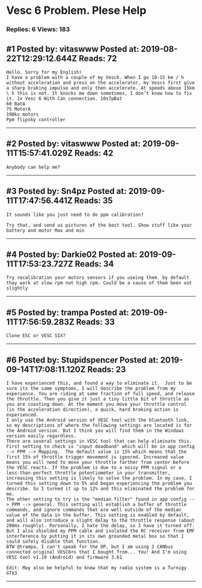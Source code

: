 # Vesc 6 Problem. Plese Help

### Replies: 6 Views: 183

## \#1 Posted by: vitaswww Posted at: 2019-08-22T12:29:12.644Z Reads: 72

```
Hello. Sorry for my English)
I have a problem with a couple of my Vesc6. When I go 10-15 km / h without acceleration and press on the accelerator, my Vescs first give a sharp braking impulse and only then accelerate. At speeds above 15km \ h this is not. It knocks me down sometimes, I don’t know how to fix it. 2x Vesc 6 With Can connection. 10s7pBat
60 BatA
75 MotorA
190kv motors
Ppm flipsky controller
```

---
## \#2 Posted by: vitaswww Posted at: 2019-09-11T15:57:41.029Z Reads: 42

```
Anybody can help me?
```

---
## \#3 Posted by: Sn4pz Posted at: 2019-09-11T17:47:56.441Z Reads: 35

```
It sounds like you just need to do ppm calibration?

Try that, and send us pictures of the best tool. Show stuff like your battery and motor Max and min
```

---
## \#4 Posted by: Darkie02 Posted at: 2019-09-11T17:53:23.727Z Reads: 34

```
Try recalibration your motors sensors if you useing them. by default thay work at slow rpm not high rpm. Could be a cause of them been out slightly
```

---
## \#5 Posted by: trampa Posted at: 2019-09-11T17:56:59.283Z Reads: 33

```
Clone ESC or VESC SIX?
```

---
## \#6 Posted by: Stupidspencer Posted at: 2019-09-14T17:08:11.120Z Reads: 23

```
I have experienced this, and found a way to eliminate it.  Just to be sure its the same symptoms, I will describe the problem from my experience. You are riding at some fraction of full speed, and release the throttle. Then you give it just a tiny little bit of throttle as you are coasting down. At the moment you move your throttle control (in the acceleration direction), a quick, hard braking action is experienced.
I only use the Android version of VESC tool with the bluetooth link, so my descriptions of where the following settings are located is for the Android version. But I think you will find them in the Windows version easily regardless.
There are several settings in VESC tool that can help eliminate this. First setting to check is "input deadband" which will be in app config --> PPM --> Mapping.  The default value is 15% which means that the first 15% of throttle trigger movement is ignored. Increased value means you will need to move your throttle farther from center before the VESC reacts. If the problem is due to a noisy PPM signal or a less-than-perfect throttle potentiometer in your transmitter, increasing this setting is likely to solve the problem. In my case, I turned this setting down to 5% and began experiencing the problem you describe. So I turned it up to 12% and this eliminated the problem for me.
The other setting to try is the "median filter" found in app config --> PPM --> general. This setting will establish a buffer of throttle commands, and ignore commands that are well outside of the median value of the data in the buffer. This setting is enabled by default, and will also introduce a slight delay to the throttle response (about 200ms roughly). Personally, I hate the delay, so I have it turned off. But I also shielded my PPM cable and isolated the RC receiver from EMF interference by putting it in its own grounded metal box so that I could safely disable that function.
BTW @trampa, I can't speak for the OP, but I am using 2 CANbus connected original VESC6+s that I bought from... You! And I'm using VESC tool v1.19 (Android) and firmware 3.61

Edit: May also be helpful to know that my radio system is a Turnigy GTX3
```

---
